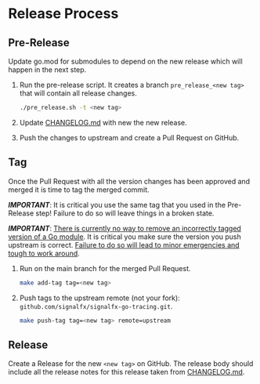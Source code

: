 # Release Process

## Pre-Release

Update go.mod for submodules to depend on the new release which will happen in the next step.

1. Run the pre-release script. It creates a branch `pre_release_<new tag>` that will contain all release changes.

    ```sh
    ./pre_release.sh -t <new tag>
    ```

2. Update [CHANGELOG.md](CHANGELOG.md) with new the new release.

3. Push the changes to upstream and create a Pull Request on GitHub.

## Tag

Once the Pull Request with all the version changes has been approved and merged it is time to tag the merged commit.

***IMPORTANT***: It is critical you use the same tag that you used in the Pre-Release step!
Failure to do so will leave things in a broken state.

***IMPORTANT***: [There is currently no way to remove an incorrectly tagged version of a Go module](https://github.com/golang/go/issues/34189).
It is critical you make sure the version you push upstream is correct.
[Failure to do so will lead to minor emergencies and tough to work around](https://github.com/open-telemetry/opentelemetry-go/issues/331).

1. Run on the main branch for the merged Pull Request.

    ```sh
    make add-tag tag=<new tag>
    ```

2. Push tags to the upstream remote (not your fork): `github.com/signalfx/signalfx-go-tracing.git`.

    ```sh
    make push-tag tag=<new tag> remote=upstream
    ```

## Release

Create a Release for the new `<new tag>` on GitHub. The release body should include all the release notes for this release taken from [CHANGELOG.md](CHANGELOG.md#Unreleased).
